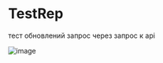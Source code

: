 # TestRep 
тест обновлений запрос через запрос к api 


![image](https://github.com/CaXaPCMeDoM/TestRep/assets/114598862/91fc30a1-68c9-4a8c-9c49-b5a541a28847)
